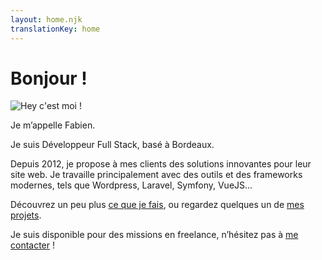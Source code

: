 ```yaml
---
layout: home.njk
translationKey: home
---
```

# Bonjour !

![Hey c'est moi !](/img/me.jpg)

Je m’appelle Fabien.

Je suis Développeur Full Stack, basé à Bordeaux.

Depuis 2012, je propose à mes clients des solutions innovantes pour leur site web. Je travaille principalement avec des outils et des frameworks modernes, tels que Wordpress, Laravel, Symfony, VueJS...

Découvrez un peu plus [ce que je fais](/fr/a-propos/), ou regardez quelques un de [mes projets](/fr/projets/).

Je suis disponible pour des missions en freelance, n’hésitez pas à [me contacter](/fr/a-propos/#contact) !
